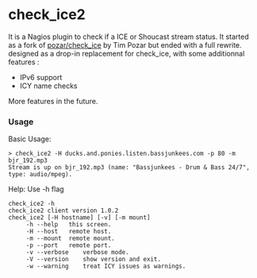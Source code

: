 # check_ice2

It is a Nagios plugin to check if a ICE or Shoucast stream status. It started as a fork of [pozar/check_ice](https://github.com/pozar/check_ice) by Tim Pozar but ended with a full rewrite. designed as a drop-in replacement for check_ice, with some additionnal features :

* IPv6 support
* ICY name checks

More features in the future.

### Usage
Basic Usage:
~~~
> check_ice2 -H ducks.and.ponies.listen.bassjunkees.com -p 80 -m bjr_192.mp3   
Stream is up on bjr_192.mp3 (name: "Bassjunkees - Drum & Bass 24/7", type: audio/mpeg).
~~~
Help:
Use -h flag
~~~
check_ice2 -h
check_ice2 client version 1.0.2
check_ice2 [-H hostname] [-v] [-m mount]
	 -h --help	 this screen.
	 -H --host	 remote host.
	 -m --mount	 remote mount.
	 -p --port	 remote port.
	 -v --verbose	 verbose mode.
	 -V --version	 show version and exit.
	 -w --warning	 treat ICY issues as warnings.
~~~
